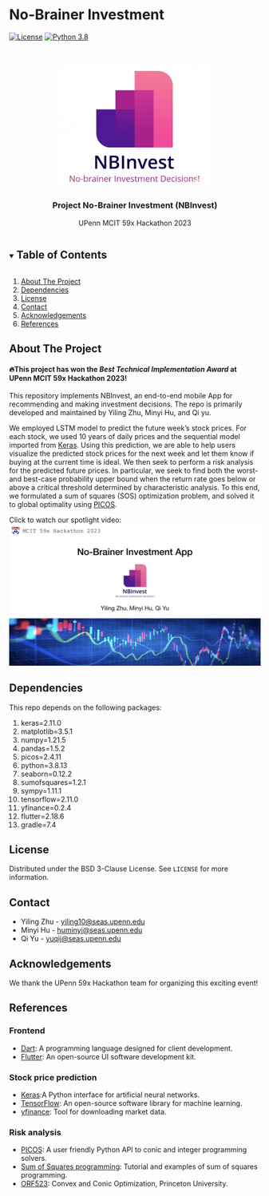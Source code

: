 # No-Brainer Investment
 
[![License][license-shield]][license-url]
[![Python 3.8](https://img.shields.io/badge/python-3.8-blue)](https://www.python.org/downloads/)


<!-- PROJECT LOGO -->
<br />
<p align="center">
  <a href="https://github.com/10zhu/nb_invest">
    <img src="misc/NBInvest.png" alt="Logo" width="300">
  </a>
  <h3 align="center">Project No-Brainer Investment (NBInvest)</h3>
  <p align="center">
    UPenn MCIT 59x Hackathon 2023
  </p>
</p>


<!-- TABLE OF CONTENTS -->
<details open="open">
  <summary><h2 style="display: inline-block">Table of Contents</h2></summary>
  <ol>
    <li><a href="#about-the-project">About The Project</a></li>
    <li><a href="#dependencies">Dependencies</a></li>
    <li><a href="#license">License</a></li>
    <li><a href="#contact">Contact</a></li>
    <li><a href="#acknowledgements">Acknowledgements</a></li>
    <li><a href="#references">References</a></li>
  </ol>
</details>


<!-- ABOUT THE PROJECT -->
## About The Project

#### 🔥This project has won the *Best Technical Implementation Award* at UPenn MCIT 59x Hackathon 2023!


This repository implements NBInvest, an end-to-end mobile App for recommending and making investment decisions.
The repo is primarily developed and maintained by Yiling Zhu, Minyi Hu, and Qi yu.

We employed LSTM model to predict the future week’s stock prices. For each stock, we used 10 years of daily prices and the sequential model imported from [Keras](https://keras.io/). Using this prediction, we are able to help users visualize the predicted stock prices for the next week and let them know if buying at the current time is ideal.
We then seek to perform a risk analysis for the predicted future prices. In particular, we seek to find both the worst- and best-case probability upper bound when the return rate goes below or above a critical threshold determined by characteristic analysis.
To this end, we formulated a sum of squares (SOS) optimization problem, and solved it to global optimality using [PICOS](https://picos-api.gitlab.io/picos/introduction.html).

Click to watch our spotlight video:
[![Watch the video](https://github.com/10zhu/nb_invest/blob/main/misc/nb_invest.jpeg)](https://youtu.be/e0joCz7DmwI)


## Dependencies

This repo depends on the following packages:
1. keras=2.11.0
2. matplotlib=3.5.1
3. numpy=1.21.5
4. pandas=1.5.2
5. picos=2.4.11
6. python=3.8.13
7. seaborn=0.12.2
8. sumofsquares=1.2.1
9. sympy=1.11.1
10. tensorflow=2.11.0
11. yfinance=0.2.4
12. flutter=2.18.6
13. gradle=7.4

## License

Distributed under the BSD 3-Clause License. See `LICENSE` for more information.


## Contact

- Yiling Zhu - yiling10@seas.upenn.edu
- Minyi Hu - huminyi@seas.upenn.edu
- Qi Yu - yuqij@seas.upenn.edu


## Acknowledgements

We thank the UPenn 59x Hackathon team for organizing this exciting event!


## References
### Frontend
* [Dart](https://dart.dev/): A programming language designed for client development.
* [Flutter](https://flutter.dev/): An open-source UI software development kit.

### Stock price prediction
* [Keras](https://keras.io/):A Python interface for artificial neural networks.
* [TensorFlow](https://www.tensorflow.org/): An open-source software library for machine learning.
* [yfinance](https://pypi.org/project/yfinance/): Tool for downloading market data.

### Risk analysis
* [PICOS](https://picos-api.gitlab.io/picos/introduction.html): A user friendly Python API to conic and integer programming solvers.
* [Sum of Squares programming](https://sums-of-squares.github.io/sos/): Tutorial and examples of sum of squares programming.
* [ORF523](https://aaa.princeton.edu/orf523): Convex and Conic Optimization, Princeton University.

<!-- MARKDOWN LINKS & IMAGES -->
<!-- https://www.markdownguide.org/basic-syntax/#reference-style-links -->
[stars-shield]: https://img.shields.io/github/stars/SafeRoboticsLab/repo.svg?style=for-the-badge
[issues-shield]: https://img.shields.io/github/issues/SafeRoboticsLab/repo.svg?style=for-the-badge
[license-shield]: https://img.shields.io/badge/License-BSD%203--Clause-blue.svg
[license-url]: https://opensource.org/licenses/BSD-3-Clause
[homepage-shield]: https://img.shields.io/badge/-Colab%20Notebook-orange
[homepage-url]: https://github.com/10zhu/nb_invest
